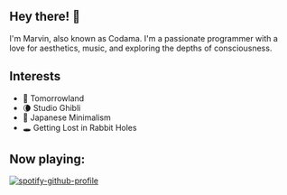 ## Hey there! 👋

I'm Marvin, also known as Codama. I'm a passionate programmer with a love for aesthetics, music, and exploring the depths of consciousness.


## Interests

- 🤍 Tomorrowland
- 🌘 Studio Ghibli
- 🌺 Japanese Minimalism
- 🕳️ Getting Lost in Rabbit Holes

## Now playing: 

[![spotify-github-profile](https://spotify-github-profile.vercel.app/api/view?uid=lxsspoxurrhvxpco37qj1ao0n&cover_image=true&theme=natemoo-re&show_offline=false&background_color=121212&interchange=false&bar_color=53b14f&bar_color_cover=true)](https://spotify-github-profile.vercel.app/api/view?uid=lxsspoxurrhvxpco37qj1ao0n&redirect=true)




<!--
**MarNeumann/MarNeumann** is a ✨ _special_ ✨ repository because its `README.md` (this file) appears on your GitHub profile.

Here are some ideas to get you started:

- 🔭 I’m currently working on ...
- 🌱 I’m currently learning ...
- 👯 I’m looking to collaborate on ...
- 🤔 I’m looking for help with ...
- 💬 Ask me about ...
- 📫 How to reach me: ...
- 😄 Pronouns: ...
- ⚡ Fun fact: ...
-->
